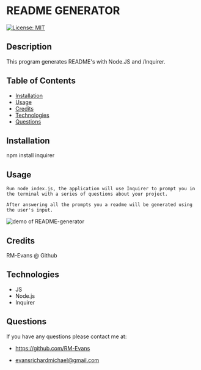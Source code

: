 # README GENERATOR

  [![License: MIT](https://img.shields.io/badge/License-MIT-blue.svg)](https://opensource.org/licenses/MIT)


  ## Description
  This program generates README's with Node.JS and /Inquirer. 

  ## Table of Contents

  * [Installation](#installation)
  * [Usage](#usage)
  * [Credits](#credits)
  * [Technologies](#technologies)
  * [Questions](#questions) 

  ## Installation
  
  npm install inquirer

  ## Usage 
    Run node index.js, the application will use Inquirer to prompt you in the terminal with a series of questions about your project.

    After answering all the prompts you a readme will be generated using the user's input.

 ![demo of README-generator](./assets/images/readmedemo.gif)

  ## Credits

  RM-Evans @ Github

  ## Technologies
  
  * JS
  * Node.js
  * Inquirer

  ## Questions

  If you have any questions please contact me at:

  * https://github.com/RM-Evans

  * evansrichardmichael@gmail.com
  
  